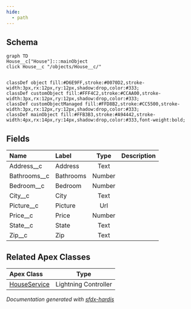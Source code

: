 ```yaml
---
hide:
  - path
---
```



## Schema

```mermaid
graph TD
House__c["House"]:::mainObject
click House__c "/objects/House__c/"


classDef object fill:#D6E9FF,stroke:#0070D2,stroke-width:3px,rx:12px,ry:12px,shadow:drop,color:#333;
classDef customObject fill:#FFF4C2,stroke:#CCAA00,stroke-width:3px,rx:12px,ry:12px,shadow:drop,color:#333;
classDef customObjectManaged fill:#FFD8B2,stroke:#CC5500,stroke-width:3px,rx:12px,ry:12px,shadow:drop,color:#333;
classDef mainObject fill:#FFB3B3,stroke:#A94442,stroke-width:4px,rx:14px,ry:14px,shadow:drop,color:#333,font-weight:bold;

```


<!-- Object description -->

## Fields

| Name      | Label | Type | Description |
| :-------- | :---- | :--: | :---------- | 
| Address__c | Address | Text | <!-- --> |
| Bathrooms__c | Bathrooms | Number | <!-- --> |
| Bedroom__c | Bedroom | Number | <!-- --> |
| City__c | City | Text | <!-- --> |
| Picture__c | Picture | Url | <!-- --> |
| Price__c | Price | Number | <!-- --> |
| State__c | State | Text | <!-- --> |
| Zip__c | Zip | Text | <!-- --> |




## Related Apex Classes

| Apex Class | Type |
| :----      | :--: | 
| [HouseService](../apex/HouseService.md) | Lightning Controller |




_Documentation generated with [sfdx-hardis](https://sfdx-hardis.cloudity.com)_
